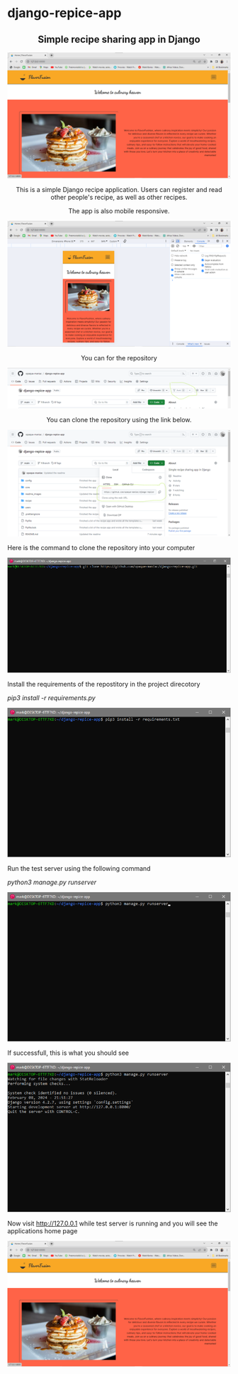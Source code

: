 # django-repice-app
<h2 style="text-align: center; width: 100%;">Simple recipe sharing app in Django</h2>
<div>
    <img src="./readme_images/screenshot-1.png" alt="screenshot">
</div>
<p style="text-align: center;">
    This is a simple Django recipe application. Users can register and read other people's recipe, as well as other recipes.
</p>
<p style="text-align: center;">
    The app is also mobile responsive.
</p>
<div>
    <img src="./readme_images/screenshot-2.png" alt="mobile responsive">
</div>
<p style="text-align: center">
    You can for the repository
</p>
<img src="./readme_images/screenshot-4.png" alt="fork repository">
<p style="text-align: center;">
    You can clone the repository using the link below.
</p>
<div>
    <img src="./readme_images/screenshots-3.png" alt="clone repository">
</div>
<p>Here is the command to clone the repository into your computer</p>
<div>
    <img src="./readme_images/screenshot-9.png" alt="clone repository">
</div>
<p>
    Install the requirements of the repostitory in the project direcotory   
</p>
<p><i>pip3 install -r requirements.py</i></p>
<div>
    <img src="./readme_images/screenshot-5.png" alt="Install requirements">
</div>
<p>
    Run the test server using the following command
</p>
<p><i>python3 manage.py runserver</i></p>
<div>
    <img src="./readme_images/screenshot-6.png" alt="Run test server">
</div>
<p>If successfull, this is what you should see</p>
<img src="./readme_images/screenshot-7.png" alt="Test server running">
<p>Now visit <a href="http://127.0.0.1">http://127.0.0.1</a> while test server is running and you will see the applications home page</p>
<div>
    <img src="./readme_images/screenshot-1.png" alt="screenshot">
</div>
